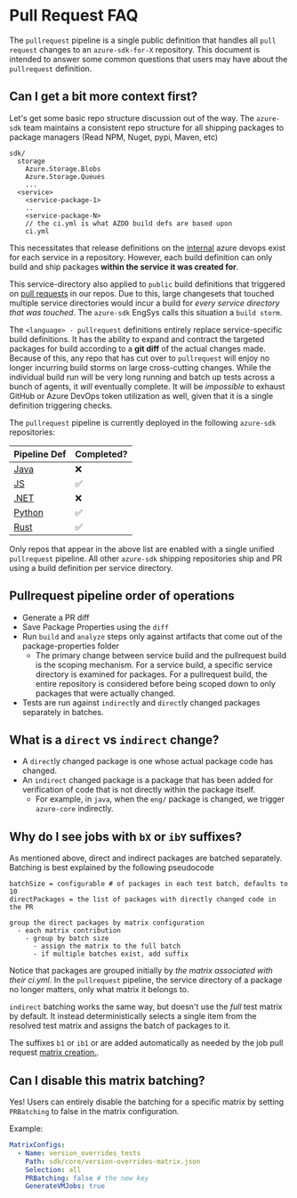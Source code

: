 # Pull Request FAQ

The `pullrequest` pipeline is a single public definition that handles all `pull request` changes to an `azure-sdk-for-X` repository. This document is intended to answer some common questions that users may have about the `pullrequest` definition.

## Can I get a bit more context first?

Let's get some basic repo structure discussion out of the way. The `azure-sdk` team maintains a consistent repo structure for all shipping packages to package managers (Read NPM, Nuget, pypi, Maven, etc)

```jsonc
sdk/
  storage
    Azure.Storage.Blobs
    Azure.Storage.Queues
    ...
  <service>
    <service-package-1>
    ..
    <service-package-N>
    // the ci.yml is what AZDO build defs are based upon
    ci.yml
```

This necessitates that release definitions on the [internal](https://dev.azure.com/azure-sdk/internal/) azure devops exist for each service in a repository. However, each build definition can only build and ship packages **within the service it was created for**.

This service-directory also applied to `public` build definitions that triggered on [pull requests](https://github.com/Azure/azure-sdk-for-python/pulls) in our repos. Due to this, large changesets that touched multiple service directories would incur a build for _every service directory that was touched_. The `azure-sdk` EngSys calls this situation a `build storm`.

The `<language> - pullrequest` definitions entirely replace service-specific build definitions. It has the ability to expand and contract the targeted packages for build according to a **git diff** of the actual changes made. Because of this, any repo that has cut over to `pullrequest` will enjoy no longer incurring build storms on large cross-cutting changes. While the individual build run will be very long running and batch up tests across a bunch of agents, it _will_ eventually complete. It will be _impossible_ to exhaust GitHub or Azure DevOps token utilization as well, given that it is a single definition triggering checks.

The `pullrequest` pipeline is currently deployed in the following `azure-sdk` repositories:

| Pipeline Def | Completed? |
|---|---|
| [Java](https://dev.azure.com/azure-sdk/public/_build?definitionId=7413) |❌|
| [JS](https://dev.azure.com/azure-sdk/public/_build?definitionId=7140) |✅|
| [.NET](https://dev.azure.com/azure-sdk/public/_build?definitionId=7327) |❌|
| [Python](https://dev.azure.com/azure-sdk/public/_build?definitionId=7050) |✅|
| [Rust](https://dev.azure.com/azure-sdk/public/_build?definitionId=7126) |✅|

Only repos that appear in the above list are enabled with a single unified `pullrequest` pipeline. All other `azure-sdk` shipping repositories ship and PR using a build definition per service directory.

## Pullrequest pipeline order of operations

- Generate a PR diff
- Save Package Properties using the `diff`
- Run `build` and `analyze` steps only against artifacts that come out of the package-properties folder
  - The primary change between service build and the pullrequest build is the scoping mechanism. For a service build, a specific service directory is examined for packages. For a pullrequest build, the entire repository is considered before being scoped down to only packages that were actually changed.
- Tests are run against `indirect`ly and `direct`ly changed packages separately in batches.

## What is a `direct` vs `indirect` change?

- A `direct`ly changed package is one whose actual package code has changed.
- An `indirect` changed package is a package that has been added for verification of code that is not directly within the package itself.
  - For example, in `java`, when the `eng/` package is changed, we trigger `azure-core` indirectly.

## Why do I see jobs with `bX` or `ibY` suffixes?

As mentioned above, direct and indirect packages are batched separately. Batching is best explained by the following pseudocode

```
batchSize = configurable # of packages in each test batch, defaults to 10
directPackages = the list of packages with directly changed code in the PR

group the direct packages by matrix configuration
  - each matrix contribution
    - group by batch size
      - assign the matrix to the full batch
      - if multiple batches exist, add suffix
```

Notice that packages are grouped initially by _the matrix associated with their ci.yml_. In the `pullrequest` pipeline, the service directory of a package no longer matters, only what matrix it belongs to.

`indirect` batching works the same way, but doesn't use the _full_ test matrix by default. It instead deterministically selects a single item from the resolved test matrix and assigns the batch of packages to it.

The suffixes `b1` or `ib1` or are added automatically as needed by the job pull request [matrix creation.](https://github.com/Azure/azure-sdk-tools/blob/main/eng/common/scripts/job-matrix/Create-PrJobMatrix.ps1).

## Can I disable this matrix batching?

Yes! Users can entirely disable the batching for a specific matrix by setting `PRBatching` to false in the matrix configuration.

Example:

```yml
MatrixConfigs:
  - Name: version_overrides_tests
    Path: sdk/core/version-overrides-matrix.json
    Selection: all
    PRBatching: false # the new key
    GenerateVMJobs: true
```
